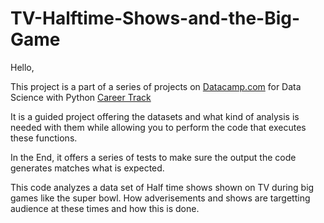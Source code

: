 # TV-Halftime-Shows-and-the-Big-Game

Hello,

This project is a part of a series of projects on [Datacamp.com](https://learn.datacamp.com/) for Data Science with Python [Career Track](https://learn.datacamp.com/career-tracks/data-scientist-with-python?version=5)

It is a guided project offering the datasets and what kind of analysis is needed with them while allowing you to perform the code that executes these functions.

In the End, it offers a series of tests to make sure the output the code generates matches what is expected.

This code analyzes a data set of Half time shows shown on TV during big games like the super bowl. How adverisements and shows are targetting audience at these times and how this is done.
